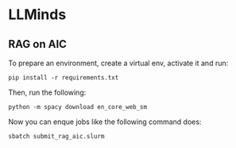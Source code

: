 # LLMinds

## RAG on AIC

To prepare an environment, create a virtual env, activate it and run:

```
pip install -r requirements.txt
```

Then, run the following:

```
python -m spacy download en_core_web_sm
```

Now you can enque jobs like the following command does:

```
sbatch submit_rag_aic.slurm
